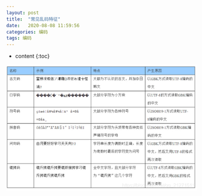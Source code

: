 ```yaml
---
layout: post
title:  "常见乱码特征"
date:   2020-08-08 11:59:56
categories: 编码
tags: 编码
---
```


* content
{:toc}

![errorEncoding](/assets/errorEncoding.png)